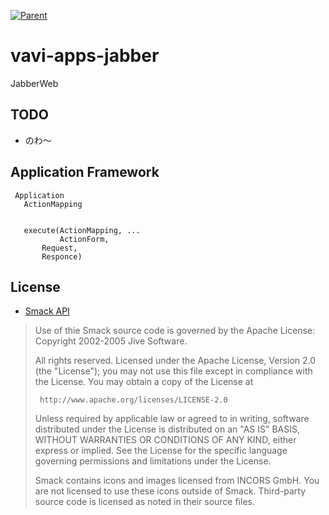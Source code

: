  [![Parent](https://img.shields.io/badge/Parent-vavi--net--im-pink)](https://github.com/umjammer/vavi-net-im)

# vavi-apps-jabber

JabberWeb

## TODO

  * のわ〜

## Application Framework

```
 Application
   ActionMapping


   execute(ActionMapping, ...
           ActionForm,
	   Request,
	   Responce) 
```

## License

 * [Smack API](http://www.jivesoftware.org/smack/)

> Use of thie Smack source code is governed by the Apache License: 
>  Copyright 2002-2005 Jive Software.
> 
>  All rights reserved. Licensed under the Apache License, Version 2.0 (the "License");
>  you may not use this file except in compliance with the License.
>  You may obtain a copy of the License at
> 
>      http://www.apache.org/licenses/LICENSE-2.0
> 
>  Unless required by applicable law or agreed to in writing, software
>  distributed under the License is distributed on an "AS IS" BASIS,
>  WITHOUT WARRANTIES OR CONDITIONS OF ANY KIND, either express or implied.
>  See the License for the specific language governing permissions and
>  limitations under the License.
>  
> Smack contains icons and images licensed from INCORS GmbH. You are not licensed to use these icons outside of Smack. 
> Third-party source code is licensed as noted in their source files. 
